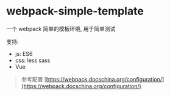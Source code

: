 # webpack-simple-template

一个 webpack 简单的模板环境, 用于简单测试

支持:

- js: ES6
- css: less sass
- Vue

> 参考配置
> [https://webpack.docschina.org/configuration/](https://webpack.docschina.org/configuration/)
